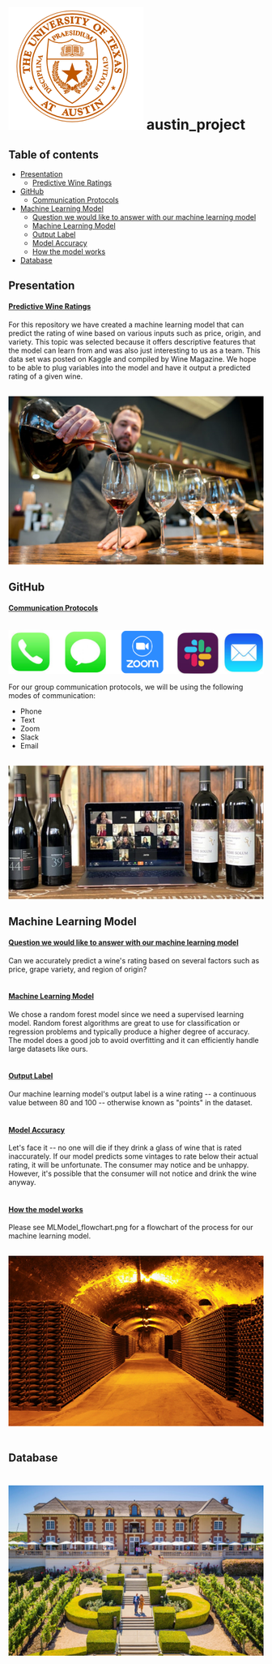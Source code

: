 # ![wine_ut](wine_ut.png) austin_project 

## Table of contents
* [Presentation](#Presentation)<br>
    * [Predictive Wine Ratings](#Predictive-Wine-Ratings)<br>
* [GitHub](#GitHub)<br>
    * [Communication Protocols](#Communication-Protocols)<br>
* [Machine Learning Model](#Machine-Learning-Model)<br>
    * [Question we would like to answer with our machine learning model](#Question-we-would-like-to-answer-with-our-machine-learning-model)<br>
    * [Machine Learning Model](#Machine-Learning-Model)<br>
    * [Output Label](#Output-Label)<br>
    * [Model Accuracy](#Model-Accuracy)<br>
    * [How the model works](#How-the-model-works)<br>
* [Database](#Database)

## Presentation

#### <ins><b>Predictive Wine Ratings</ins></b><br> ####
For this repository we have created a machine learning model that can predict the rating of wine based on various inputs such as price, origin, and variety. This topic was selected because it offers descriptive features that the model can learn from and was also just interesting to us as a team. This data set was posted on Kaggle and compiled by Wine Magazine. We hope to be able to plug variables into the model and have it output a predicted rating of a given wine.<br><br>

![wine_row](wine_row.png)

## GitHub
#### <ins><b>Communication Protocols</ins></b><br><br> ####

![communication_apps](communication_apps.png)

For our group communication protocols, we will be using the following modes of communication:<br>
* Phone<br>
* Text<br>
* Zoom<br>
* Slack<br>
* Email<br><br>

![wine_communication](wine_communication.png)

## Machine Learning Model

#### <ins><b>Question we would like to answer with our machine learning model</ins></b><br> ####
Can we accurately predict a wine's rating based on several factors such as price, grape variety, and region of origin?<br><br>
#### <ins><b>Machine Learning Model</ins></b><br> ####
We chose a random forest model since we need a supervised learning model. Random forest algorithms are great to use for classification or regression problems and typically produce a higher degree of accuracy. The model does a good job to avoid overfitting and it can efficiently handle large datasets like ours.<br><br>
#### <ins><b>Output Label</ins></b><br> ####
Our machine learning model's output label is a wine rating -- a continuous value between 80 and 100 -- otherwise known as "points" in the dataset.<br><br> 
#### <ins><b>Model Accuracy</ins></b><br> ####
Let's face it -- no one will die if they drink a glass of wine that is rated inaccurately. If our model predicts some vintages to rate below their actual rating, it will be unfortunate. The consumer may notice and be unhappy. However, it's possible that the consumer will not notice and drink the wine anyway.<br><br> 
#### <ins><b>How the model works</ins></b><br> ####
Please see MLModel_flowchart.png for a flowchart of the process for our machine learning model.<br><br>

![wine_cellar](wine_cellar.png)<br><br>



## Database<br><br>

![wine_database](wine_database.png)



